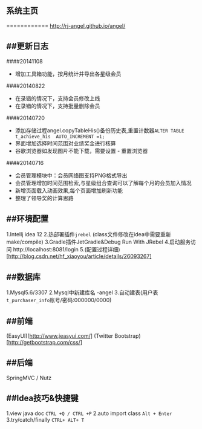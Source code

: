 ## 系统主页
============
http://rj-angel.github.io/angel/

##更新日志
----------
####20141108
* 增加工具箱功能，按月统计并导出各星级会员
    
####20140822
* 在录错的情况下，支持会员修改上线
* 在录错的情况下，支持批量删除会员

####20140720
* 添加存储过程angel.copyTableHis()备份历史表,重置计数器`ALTER TABLE t_achieve_his  AUTO_INCREMENT =1;`
* 界面增加选择时间范围对业绩奖金进行核算
* 谷歌浏览器如发现图片不能下载，需要设置 - 重置浏览器

####20140716
* 会员管理模块中：会员网络图支持PNG格式导出
* 会员管理增加时间范围检索,与星级组合查询可以了解每个月的会员加入情况
* 新增页面载入动画效果,每个页面增加刷新功能
* 整理了领导奖的计算思路

##环境配置
----------
1.Intellj idea 12
2.热部署插件`jrebel` (class文件修改在idea中需要重新make/compile)
3.Gradle插件JetGradle&Debug Run With JRebel
4.启动服务访问 http://localhost:8081/login
5.(配置过程详细)[http://blog.csdn.net/hf_xiaoyou/article/details/26093267]

##数据库
--------
1.Mysql5.6/3307
2.Mysql中新建库名 -angel
3.自动建表(用户表`t_purchaser_info`账号/密码:000000/0000)

##前端
------
(EasyUI)[http://www.jeasyui.com/]
(Twitter Bootstrap)[http://getbootstrap.com/css/]

##后端
------
SpringMVC / Nutz

##Idea技巧&快捷键
-----------------
1.view java doc `CTRL +Q / CTRL +P`
2.auto import class `Alt + Enter`
3.try/catch/finally `CTRL+ ALT+ T`
